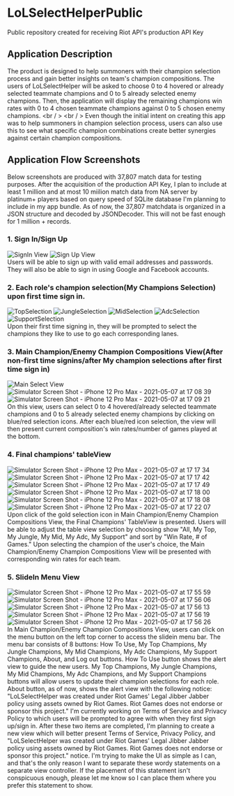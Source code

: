 # LoLSelectHelperPublic
Public repository created for receiving Riot API's production API Key

## Application Description
The product is designed to help summoners with their champion selection process and gain better insights on team's champion compositions. The users of LoLSelectHelper will be asked to choose 0 to 4 hovered or already selected teammate champions and 0 to 5 already selected enemy champions. Then, the application will display the remaining champions win rates with 0 to 4 chosen teammate champions against 0 to 5 chosen enemy champions.
<br / >
<br / >
Even though the initial intent on creating this app was to help summoners in champion selection process, users can also use this to see what specific champion combinations create better synergies against certain champion compositions.

## Application Flow Screenshots
Below screenshots are produced with 37,807 match data for testing purposes.
After the acquisition of the production API Key, I plan to include at least 1 million and at most 10 miilion match data from NA server by platinum+ players based on query speed of SQLite database I'm planning to include in my app bundle. As of now, the 37,807 matchdata is organized in a JSON structure and decoded by JSONDecoder. This will not be fast enough for 1 million + records.

### 1. Sign In/Sign Up

![SignIn View](https://user-images.githubusercontent.com/25420198/117507335-dd4f2f80-af54-11eb-93d8-b80111e80279.png)   ![Sign Up View](https://user-images.githubusercontent.com/25420198/117507346-e0e2b680-af54-11eb-8bf2-6414cf9de4ee.png)<br />
Users will be able to sign up with valid email addresses and passwords. They will also be able to sign in using Google and Facebook accounts.

### 2. Each role's champion selection(My Champions Selection) upon first time sign in.

![TopSelection](https://user-images.githubusercontent.com/25420198/117508130-1340e380-af56-11eb-974d-854955f99b01.png)  ![JungleSelection](https://user-images.githubusercontent.com/25420198/117508142-16d46a80-af56-11eb-93da-fbe625b9ff8f.png) ![MidSelection](https://user-images.githubusercontent.com/25420198/117508149-1a67f180-af56-11eb-8c48-3ff21d5ceb3d.png)  ![AdcSelection](https://user-images.githubusercontent.com/25420198/117508151-1c31b500-af56-11eb-8d21-3d4a435c9b46.png)  ![SupportSelection](https://user-images.githubusercontent.com/25420198/117508153-1e940f00-af56-11eb-8bbd-7e65ecda06d2.png)  <br />
Upon their first time signing in, they will be prompted to select the champions they like to use to go each corresponding lanes.

### 3. Main Champion/Enemy Champion Compositions View(After non-first time signins/after My champion selections after first time sign in)

![Main Select View](https://user-images.githubusercontent.com/25420198/117508469-a11cce80-af56-11eb-89e7-903aa49017d6.png)  ![Simulator Screen Shot - iPhone 12 Pro Max - 2021-05-07 at 17 08 39](https://user-images.githubusercontent.com/25420198/117508693-05d82900-af57-11eb-8e67-b998d2b11fa6.png)  ![Simulator Screen Shot - iPhone 12 Pro Max - 2021-05-07 at 17 09 21](https://user-images.githubusercontent.com/25420198/117508703-083a8300-af57-11eb-8d19-014752718292.png)<br />
On this view, users can select 0 to 4 hovered/already selected teammate champions and 0 to 5 already selected enemy champions by clicking on blue/red selection icons. After each blue/red icon selection, the view will then present current composition's win rates/number of games played at the bottom.

### 4. Final champions' tableView

![Simulator Screen Shot - iPhone 12 Pro Max - 2021-05-07 at 17 17 34](https://user-images.githubusercontent.com/25420198/117509752-c9a5c800-af58-11eb-9c89-e256acb2dea4.png)  ![Simulator Screen Shot - iPhone 12 Pro Max - 2021-05-07 at 17 17 42](https://user-images.githubusercontent.com/25420198/117509758-cc082200-af58-11eb-931d-9a2086839c7e.png)  ![Simulator Screen Shot - iPhone 12 Pro Max - 2021-05-07 at 17 17 49](https://user-images.githubusercontent.com/25420198/117509766-cdd1e580-af58-11eb-9098-f7981b6f6cfa.png)  ![Simulator Screen Shot - iPhone 12 Pro Max - 2021-05-07 at 17 18 00](https://user-images.githubusercontent.com/25420198/117509772-cf9ba900-af58-11eb-912c-722fc7d65e4e.png)  ![Simulator Screen Shot - iPhone 12 Pro Max - 2021-05-07 at 17 18 08](https://user-images.githubusercontent.com/25420198/117509774-d1656c80-af58-11eb-9fe4-dc1707b1a742.png)  ![Simulator Screen Shot - iPhone 12 Pro Max - 2021-05-07 at 17 22 07](https://user-images.githubusercontent.com/25420198/117509779-d3c7c680-af58-11eb-8288-80da59d6f961.png)<br />
Upon click of the gold selection icon in Main Champion/Enemy Champion Compositions View, the Final Champions' TableView is presented. Users will be able to adjust the table view selection by choosing show "All, My Top, My Jungle, My Mid, My Adc, My Support" and sort by "Win Rate, # of Games." Upon selecting the champion of the user's choice, the Main Champion/Enemy Champion Compositions View will be presented with corresponding win rates for each team.


### 5. SlideIn Menu View

![Simulator Screen Shot - iPhone 12 Pro Max - 2021-05-07 at 17 55 59](https://user-images.githubusercontent.com/25420198/117512604-edb7d800-af5d-11eb-98e7-2076caab86d6.png)  ![Simulator Screen Shot - iPhone 12 Pro Max - 2021-05-07 at 17 56 06](https://user-images.githubusercontent.com/25420198/117512609-f01a3200-af5d-11eb-8e55-ded25572c5e9.png)  ![Simulator Screen Shot - iPhone 12 Pro Max - 2021-05-07 at 17 56 13](https://user-images.githubusercontent.com/25420198/117512614-f1e3f580-af5d-11eb-862d-f2d1ad15710d.png)  ![Simulator Screen Shot - iPhone 12 Pro Max - 2021-05-07 at 17 56 19](https://user-images.githubusercontent.com/25420198/117512618-f3adb900-af5d-11eb-9ec4-066f9714cf9b.png)  ![Simulator Screen Shot - iPhone 12 Pro Max - 2021-05-07 at 17 56 26](https://user-images.githubusercontent.com/25420198/117512626-f6101300-af5d-11eb-85ee-edd436632dd8.png)<br />
In Main Champion/Enemy Champion Compositions View, users can click on the menu button on the left top corner to access the slidein menu bar. The menu bar consists of 8 buttons: How To Use, My Top Champions, My Jungle Champions, My Mid Champions, My Adc Champions, My Support Champions, About, and Log out buttons. How To Use button shows the alert view to guide the new users. My Top Champions, My Jungle Champions, My Mid Champions, My Adc Champions, and My Support Champions buttons will allow users to update their champion selections for each role. About button, as of now, shows the alert view with the following notice: "LoLSelectHelper was created under Riot Games' Legal Jibber Jabber policy using assets owned by Riot Games.  Riot Games does not endorse or sponsor this project." I'm currently working on Terms of Service and Privacy Policy to which users will be prompted to agree with when they first sign up/sign in. After these two items are completed, I'm planning to create a new view which will better present Terms of Service, Privacy Policy, and "LoLSelectHelper was created under Riot Games' Legal Jibber Jabber policy using assets owned by Riot Games.  Riot Games does not endorse or sponsor this project." notice. I'm trying to make the UI as simple as I can, and that's the only reason I want to separate these wordy statements on a separate view controller. If the placement of this statement isn't conspicuous enough, please let me know so I can place them where you prefer this statement to show.











